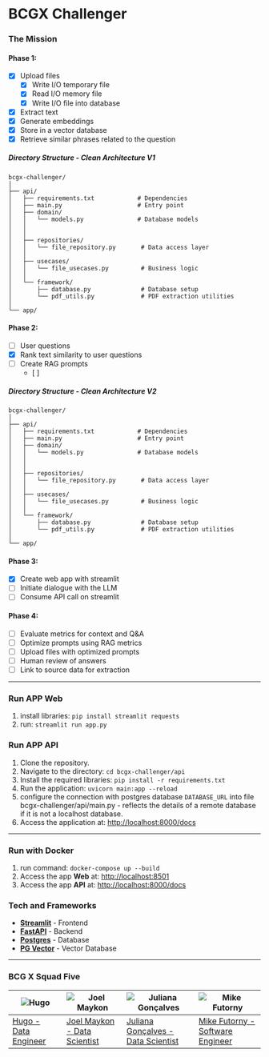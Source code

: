# BCGX Challenger

### The Mission

#### **Phase 1:**
- [X] Upload files
  - [X] Write I/O temporary file
  - [X] Read I/O memory file
  - [X] Write I/O file into database
- [X] Extract text
- [X] Generate embeddings
- [X] Store in a vector database
- [X] Retrieve similar phrases related to the question

##### Directory Structure - Clean Architecture V1
```
bcgx-challenger/
│
├── api/
│   ├── requirements.txt            # Dependencies
│   ├── main.py                     # Entry point
│   ├── domain/
│   │   └── models.py               # Database models
│   │   
│   │
│   ├── repositories/
│   │   └── file_repository.py       # Data access layer
│   │
│   ├── usecases/
│   │   └── file_usecases.py         # Business logic
│   │
│   └── framework/
│       ├── database.py              # Database setup
│       └── pdf_utils.py             # PDF extraction utilities
│
└── app/
```


#### **Phase 2:**
- [ ] User questions
- [X] Rank text similarity to user questions
- [ ] Create RAG prompts
  - [ ] 

##### Directory Structure - Clean Architecture V2
```
bcgx-challenger/
│
├── api/
│   ├── requirements.txt            # Dependencies
│   ├── main.py                     # Entry point
│   ├── domain/
│   │   └── models.py               # Database models
│   │   
│   │
│   ├── repositories/
│   │   └── file_repository.py       # Data access layer
│   │
│   ├── usecases/
│   │   └── file_usecases.py         # Business logic
│   │
│   └── framework/
│       ├── database.py              # Database setup
│       └── pdf_utils.py             # PDF extraction utilities
│
└── app/
```

#### **Phase 3:**
- [X] Create web app with streamlit
- [ ] Initiate dialogue with the LLM
- [ ] Consume API call on streamlit

#### **Phase 4:**
- [ ] Evaluate metrics for context and Q&A
- [ ] Optimize prompts using RAG metrics
- [ ] Upload files with optimized prompts
- [ ] Human review of answers
- [ ] Link to source data for extraction

---
### Run APP Web
1. install libraries: `pip install streamlit requests`
2. run: `streamlit run app.py`

### Run APP API
1. Clone the repository.
2. Navigate to the directory: `cd bcgx-challenger/api`
3. Install the required libraries: `pip install -r requirements.txt`
4. Run the application: `uvicorn main:app --reload`
5. configure the connection with postgres database `DATABASE_URL` into file bcgx-challenger/api/main.py - reflects the details of a remote database if it is not a localhost database.
6. Access the application at: [http://localhost:8000/docs](http://localhost:8000/docs)

---

### Run with Docker
1. run command: `docker-compose up --build`
2. Access the app **Web** at: [http://localhost:8501](http://localhost:8501/)
3. Access the app **API** at: [http://localhost:8000/docs](http://localhost:8000/docs)

### Tech and Frameworks
- **[Streamlit](https://streamlit.io/generative-ai)** - Frontend
- **[FastAPI](https://fastapi.tiangolo.com/)** - Backend
- **[Postgres](https://www.postgresql.org/)** - Database
- **[PG Vector](https://github.com/pgvector/pgvector)** - Vector Database

---

### BCG X Squad Five

| ![Hugo](https://github.com/hucodelab.png) | ![Joel Maykon](https://github.com/joelmaykon94.png) | ![Juliana Gonçalves](https://github.com/jungoncalves.png) | ![Mike Futorny](https://github.com/MikeFutorny.png) |
|--------------------------------------------|------------------------------------------------------|------------------------------------------------------------|-------------------------------------------------------|
| [Hugo - Data Engineer](https://github.com/hucodelab) | [Joel Maykon - Data Scientist](https://github.com/joelmaykon94) | [Juliana Gonçalves - Data Scientist](https://github.com/jungoncalves) | [Mike Futorny - Software Engineer](https://github.com/MikeFutorny) |
